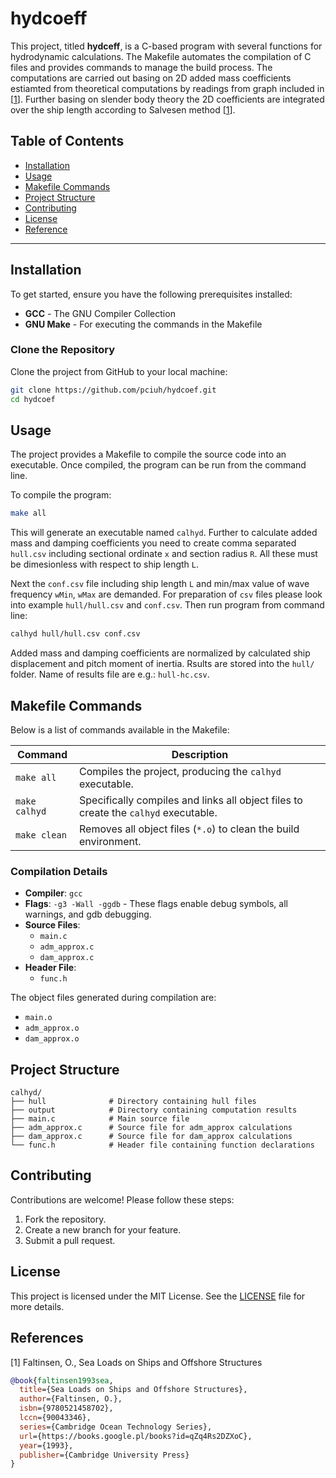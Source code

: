 # hydcoeff

This project, titled **hydceff**, is a C-based program with several functions for hydrodynamic calculations. The Makefile automates the compilation of C files and provides commands to manage the build process. The computations are carried out basing on 2D added mass coefficients estiamted from theoretical computations by readings from graph included in [[1](#1)]. Further basing on slender body theory the 2D coefficients are integrated over the ship length according to Salvesen method [[1](#1)].

## Table of Contents

- [Installation](#installation)
- [Usage](#usage)
- [Makefile Commands](#makefile-commands)
- [Project Structure](#project-structure)
- [Contributing](#contributing)
- [License](#license)
- [Reference](#reference)

---

## Installation <a id="installation"></a>

To get started, ensure you have the following prerequisites installed:

- **GCC** - The GNU Compiler Collection
- **GNU Make** - For executing the commands in the Makefile

### Clone the Repository

Clone the project from GitHub to your local machine:

```bash
git clone https://github.com/pciuh/hydcoef.git
cd hydcoef
```

## Usage <a id="usage"></a>

The project provides a Makefile to compile the source code into an executable. Once compiled, the program can be run from the command line.

To compile the program:

```bash
make all
```

This will generate an executable named `calhyd`. Further to calculate added mass and damping coefficients you need to create comma separated `hull.csv` including sectional ordinate `x` and section radius `R`. All these must be dimesionless with respect to ship length `L`.

Next the `conf.csv` file including ship length `L` and min/max value of wave frequency `wMin`, `wMax` are demanded. For preparation of `csv` files please look into example `hull/hull.csv` and `conf.csv`. Then run program from command line:

```bash
calhyd hull/hull.csv conf.csv
```

Added mass and damping coefficients are normalized by calculated ship displacement and pitch moment of inertia. Rsults are stored into the `hull/` folder. Name of results file are e.g.: `hull-hc.csv`.

## Makefile Commands <a id="makefile-commands"></a>

Below is a list of commands available in the Makefile:

| Command         | Description                                                                                       |
|-----------------|---------------------------------------------------------------------------------------------------|
| `make all`      | Compiles the project, producing the `calhyd` executable.                                          |
| `make calhyd`   | Specifically compiles and links all object files to create the `calhyd` executable.               |
| `make clean`    | Removes all object files (`*.o`) to clean the build environment.                                  |

### Compilation Details <a id="project-structure"></a>

- **Compiler**: `gcc`
- **Flags**: `-g3 -Wall -ggdb` - These flags enable debug symbols, all warnings, and gdb debugging.
- **Source Files**:
  - `main.c`
  - `adm_approx.c`
  - `dam_approx.c`
- **Header File**:
  - `func.h`

The object files generated during compilation are:

- `main.o`
- `adm_approx.o`
- `dam_approx.o`

## Project Structure

```
calhyd/
├── hull              # Directory containing hull files
├── output            # Directory containing computation results
├── main.c            # Main source file
├── adm_approx.c      # Source file for adm_approx calculations
├── dam_approx.c      # Source file for dam_approx calculations
└── func.h            # Header file containing function declarations
```

## Contributing <a id="contributing"></a>

Contributions are welcome! Please follow these steps:

1. Fork the repository.
2. Create a new branch for your feature.
3. Submit a pull request.

## License <a id="license"></a>

This project is licensed under the MIT License. See the [LICENSE](https://github.com/pciuh/hydcoef/blob/main/LICENSE) file for more details.

## References

<a id="1">[1]</a> Faltinsen, O., Sea Loads on Ships and Offshore Structures
```bibtex
@book{faltinsen1993sea,
  title={Sea Loads on Ships and Offshore Structures},
  author={Faltinsen, O.},
  isbn={9780521458702},
  lccn={90043346},
  series={Cambridge Ocean Technology Series},
  url={https://books.google.pl/books?id=qZq4Rs2DZXoC},
  year={1993},
  publisher={Cambridge University Press}
}
```
